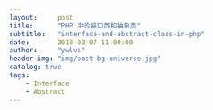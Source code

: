 ```yaml
---
layout:     post
title:      "PHP 中的接口类和抽象类"
subtitle:   "interface-and-abstract-class-in-php"
date:       2018-03-07 11:00:00
author:     "ywlvs"
header-img: "img/post-bg-universe.jpg"
catalog: true
tags:
    - Interface
    - Abstract
---
```

